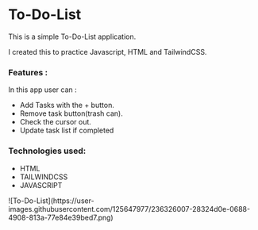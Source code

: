 # To-Do-List

This is a simple To-Do-List application.

I created this to practice Javascript, HTML and TailwindCSS.

### Features :
In this app user can :
<ul>
<li>Add Tasks with the + button.</li>
<li>Remove task button(trash can).
<li>Check the cursor out.</li>
<li>Update task list if completed</li>
</ul>

### Technologies used:
<ul>
<li>HTML</li>
<li>TAILWINDCSS</li>
<li>JAVASCRIPT</li>
</ul>
![To-Do-List](https://user-images.githubusercontent.com/125647977/236326007-28324d0e-0688-4908-813a-77e84e39bed7.png)
